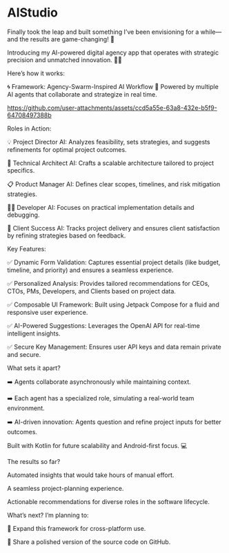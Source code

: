 # AIStudio

Finally took the leap and built something I’ve been envisioning for a while—and the results are game-changing! 🚀

Introducing my AI-powered digital agency app that operates with strategic precision and unmatched innovation. 🤖✨

Here’s how it works:

🌀 Framework: Agency-Swarm-Inspired AI Workflow 👥 Powered by multiple AI agents that collaborate and strategize in real time.


https://github.com/user-attachments/assets/ccd5a55e-63a8-432e-b5f9-64708497388b


Roles in Action:

💡 Project Director AI: Analyzes feasibility, sets strategies, and suggests refinements for optimal project outcomes.

🔧 Technical Architect AI: Crafts a scalable architecture tailored to project specifics.

📋 Product Manager AI: Defines clear scopes, timelines, and risk mitigation strategies.

👩‍💻 Developer AI: Focuses on practical implementation details and debugging.

🎯 Client Success AI: Tracks project delivery and ensures client satisfaction by refining strategies based on feedback.


Key Features:

✅ Dynamic Form Validation: Captures essential project details (like budget, timeline, and priority) and ensures a seamless experience.

✅ Personalized Analysis: Provides tailored recommendations for CEOs, CTOs, PMs, Developers, and Clients based on project data.

✅ Composable UI Framework: Built using Jetpack Compose for a fluid and responsive user experience.

✅ AI-Powered Suggestions: Leverages the OpenAI API for real-time intelligent insights.

✅ Secure Key Management: Ensures user API keys and data remain private and secure.

What sets it apart?

➡️ Agents collaborate asynchronously while maintaining context.

➡️ Each agent has a specialized role, simulating a real-world team environment.

➡️ AI-driven innovation: Agents question and refine project inputs for better outcomes.

Built with Kotlin for future scalability and Android-first focus. 💻

The results so far?

Automated insights that would take hours of manual effort.

A seamless project-planning experience.

Actionable recommendations for diverse roles in the software lifecycle.

What’s next? I’m planning to:

🔄 Expand this framework for cross-platform use.

📂 Share a polished version of the source code on GitHub.
